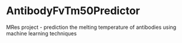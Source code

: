 # AntibodyFvTm50Predictor
MRes project - prediction the melting temperature of antibodies using machine learning techniques
